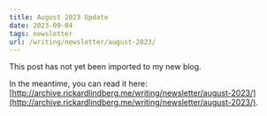 ```yaml
---
title: August 2023 Update
date: 2023-09-04
tags: newsletter
url: /writing/newsletter/august-2023/
---
```


This post has not yet been imported to my new blog.

In the meantime, you can read it here: [http://archive.rickardlindberg.me/writing/newsletter/august-2023/](http://archive.rickardlindberg.me/writing/newsletter/august-2023/).
